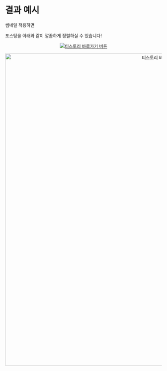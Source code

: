 # 결과 예시



썸네일 적용하면

포스팅을 아래와 같이 깔끔하게 정렬하실 수 있습니다!



<p align="center">
  <a href="https://hadahae2024.tistory.com/?page=4" target="_blank">
    <img src="https://img.shields.io/badge/👉%20티스토리%20바로가기!-FF6B6B?style=for-the-badge&logo=tistory&logoColor=white&labelColor=E63946" alt="티스토리 바로가기 버튼"/>
  </a>
</p>

<p align="center">
  <a href="https://hadahae2024.tistory.com/?page=4" target="_blank">
    <img 
      src="https://img.shields.io/badge/%20티스토리%20바로가기%20-FF6B6B?style=for-the-badge&logo=tistory&logoColor=white" 
      alt="티스토리 바로가기 버튼"
      width="1000">
  </a>
</p>

